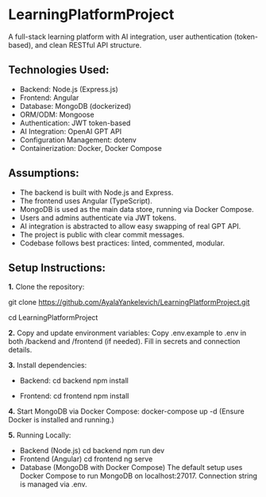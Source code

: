 # LearningPlatformProject
A full-stack learning platform with AI integration, user authentication (token-based), and clean RESTful API structure.
## Technologies Used:
- Backend: Node.js (Express.js)
- Frontend: Angular
- Database: MongoDB (dockerized)
- ORM/ODM: Mongoose
- Authentication: JWT token-based
- AI Integration: OpenAI GPT API
- Configuration Management: dotenv
- Containerization: Docker, Docker Compose

## Assumptions:
- The backend is built with Node.js and Express.
- The frontend uses Angular (TypeScript).
- MongoDB is used as the main data store, running via Docker Compose.
- Users and admins authenticate via JWT tokens.
- AI integration is abstracted to allow easy swapping of real GPT API.
- The project is public with clear commit messages.
- Codebase follows best practices: linted, commented, modular.

## Setup Instructions:
**1.** Clone the repository:

git clone https://github.com/AyalaYankelevich/LearningPlatformProject.git

cd LearningPlatformProject

**2.** Copy and update environment variables:
Copy .env.example to .env in both /backend and /frontend (if needed).
Fill in secrets and connection details.

**3.** Install dependencies:
- Backend:
cd backend
npm install

- Frontend:
cd frontend
npm install

**4.** Start MongoDB via Docker Compose:
docker-compose up -d   (Ensure Docker is installed and running.)

**5.** Running Locally:
- Backend (Node.js)
cd backend
npm run dev
- Frontend (Angular)
cd frontend
ng serve
- Database (MongoDB with Docker Compose)
The default setup uses Docker Compose to run MongoDB on localhost:27017.
Connection string is managed via .env.
